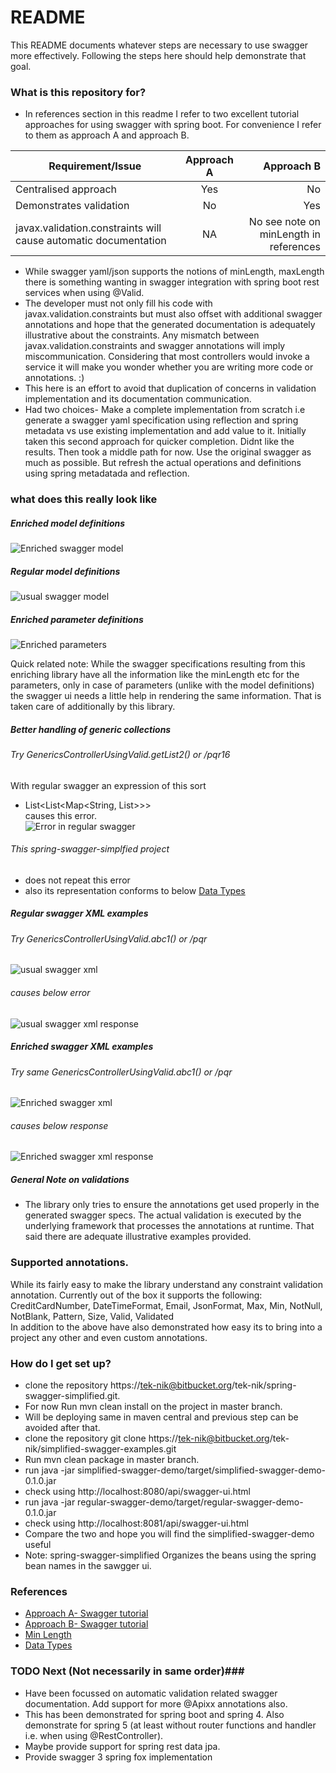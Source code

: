 # README #

This README documents whatever steps are necessary to use swagger more effectively.
Following the steps here should help demonstrate that goal.

### What is this repository for? ###

* In references section in this readme I refer to two excellent tutorial approaches for using swagger with spring boot. For convenience I refer to them as approach A and approach B.  

| Requirement/Issue        | Approach A        | Approach B  |
| ------------- |:-------------:| -----:|
| Centralised approach      | Yes | No |
| Demonstrates validation      | No      |   Yes |
| javax.validation.constraints will cause automatic documentation | NA      |    No see note on minLength in references |

* While swagger yaml/json supports the notions of minLength, maxLength there is something wanting in swagger integration with spring boot rest services when using @Valid.  
* The developer must not only fill his code with javax.validation.constraints but must also offset with additional swagger annotations and hope that the generated documentation is adequately illustrative about the constraints. Any mismatch between javax.validation.constraints and swagger annotations will imply miscommunication.   Considering that most controllers would invoke a service it will make you wonder whether you are writing more code or annotations. :)
* This here is an effort to avoid that duplication of concerns in validation implementation and its documentation communication.
* Had two choices- Make a complete implementation from scratch i.e generate a swagger yaml specification using reflection and spring metadata vs use existing implementation and add value to it. Initially taken this second approach for quicker completion. Didnt like the results. Then took a middle path for now. Use the original swagger as much as possible. But refresh the actual operations and definitions using spring metadatada and reflection.

### what does this really look like
##### Enriched model definitions  
![Enriched swagger model](images/new1.png "Enriched swagger model")
##### Regular model definitions
![usual swagger model](images/regular1.png "Regular swagger model")

##### Enriched parameter definitions
![Enriched parameters](images/params1.png)

Quick related note: While the swagger specifications resulting from this enriching library have all the information like the minLength etc for the parameters, only in case of parameters (unlike with the model definitions) the swagger ui needs a little help in rendering the same information. That is taken care of additionally by this library. 

##### Better handling of generic collections
###### Try GenericsControllerUsingValid.getList2() or /pqr16  
With regular swagger an expression of this sort   
* List<List<Map<String, List<String>>>>  
causes this error.  
![Error in regular swagger](images/error1.png)

###### This spring-swagger-simplfied project 
* does not repeat this error
* also its representation conforms to below
[Data Types](https://swagger.io/docs/specification/data-models/data-types/)

##### Regular swagger XML examples
###### Try GenericsControllerUsingValid.abc1() or /pqr  
![usual swagger xml](images/badxml1.png "Regular swagger xml")
###### causes below error
![usual swagger xml response](images/xmlerror1.png "Regular swagger corresponding response")
##### Enriched swagger XML examples
###### Try same GenericsControllerUsingValid.abc1() or /pqr  
![Enriched swagger xml](images/gudxml1.png "Enriched swagger xml")
###### causes below response
![Enriched swagger xml response](images/xmlnoerror1.png "Enriched swagger corresponding response")
  


##### General Note on validations
* The library only tries to ensure the annotations get used properly in the generated swagger specs. The actual validation is executed by the underlying framework that processes the annotations at runtime. That said there are adequate illustrative examples provided.

### Supported annotations.
While its fairly easy to make the library understand any constraint validation annotation. Currently out of the box it supports the following: 
CreditCardNumber, DateTimeFormat, Email, JsonFormat, Max, Min, NotNull, NotBlank, Pattern, Size, Valid, Validated  
In addition to the above have also demonstrated how easy its to bring into a project any other and even custom annotations.  

### How do I get set up? ###

* clone the repository https://tek-nik@bitbucket.org/tek-nik/spring-swagger-simplified.git.
* For now Run mvn clean install on the project in master branch.
* Will be deploying same in maven central and previous step can be avoided after that.
* clone the repository git clone https://tek-nik@bitbucket.org/tek-nik/simplified-swagger-examples.git
* Run mvn clean package  in master branch.
* run java -jar simplified-swagger-demo/target/simplified-swagger-demo-0.1.0.jar
* check using http://localhost:8080/api/swagger-ui.html
* run java -jar regular-swagger-demo/target/regular-swagger-demo-0.1.0.jar
* check using http://localhost:8081/api/swagger-ui.html
* Compare the two and hope you will find the simplified-swagger-demo useful
* Note: spring-swagger-simplified Organizes the beans using the spring bean names in the sawgger ui.


### References ###

* [Approach A- Swagger tutorial](https://www.baeldung.com/swagger-2-documentation-for-spring-rest-api)
* [Approach B- Swagger tutorial](https://dzone.com/articles/spring-boot-swagger-ui)
* [Min Length](https://stackoverflow.com/questions/33753340/is-there-a-way-to-indicate-that-a-string-model-property-has-a-maximum-length-in/51935210#51935210)
* [Data Types](https://swagger.io/docs/specification/data-models/data-types/)




### TODO Next (Not necessarily in same order)###

* Have been focussed on automatic validation related swagger documentation. Add support for more @Apixx annotations also.   
* This has been demonstrated for spring boot and spring 4. Also demonstrate for spring 5 (at least without router functions and handler i.e. when using @RestController).   
* Maybe provide support for spring rest data jpa.
* Provide swagger 3 spring fox implementation






 
